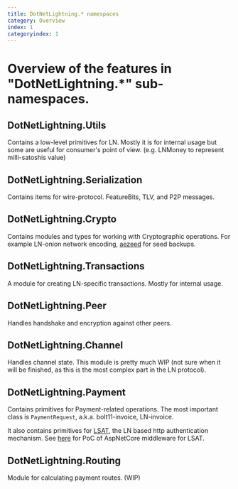 ```yaml
---
title: DotNetLightning.* namespaces
category: Overview
index: 1
categoryindex: 1
---
```


# Overview of the features in "DotNetLightning.*" sub-namespaces.

## DotNetLightning.Utils

Contains a low-level primitives for LN.
Mostly it is for internal usage but some are useful for consumer's point of view.
(e.g. LNMoney to represent milli-satoshis value)

## DotNetLightning.Serialization

Contains items for wire-protocol. FeatureBits, TLV, and P2P messages.

## DotNetLightning.Crypto

Contains modules and types for working with Cryptographic operations.
For example LN-onion network encoding, [aezeed](https://github.com/lightningnetwork/lnd/tree/master/aezeed) for seed
backups.

## DotNetLightning.Transactions

A module for creating LN-specific transactions. Mostly for internal usage.

## DotNetLightning.Peer

Handles handshake and encryption against other peers.

## DotNetLightning.Channel

Handles channel state.
This module is pretty much WIP (not sure when it will be finished, as this is the most complex part in the LN protocol).

## DotNetLightning.Payment

Contains primitives for Payment-related operations. The most important class is `PaymentRequest`,
a.k.a. bolt11-invoice, LN-invoice.

It also contains primitives for [LSAT](https://github.com/lightninglabs/LSATI), the LN based http authentication mechanism.
See [here](https://github.com/joemphilips/LSATAuthentication) for PoC of AspNetCore middleware for LSAT.

## DotNetLightning.Routing

Module for calculating payment routes. (WIP)
